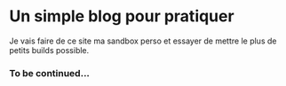 # Un simple blog pour pratiquer
Je vais faire de ce site ma sandbox perso et essayer de mettre le plus de petits builds possible.

### To be continued...